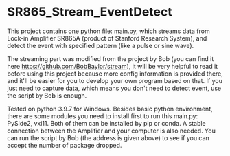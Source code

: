 # SR865_Stream_EventDetect

This project contains one python file: main.py, which streams data from Lock-in Amplifier SR865A (product of Stanford Research System), and detect the event with specified pattern (like a pulse or sine wave).

The streaming part was modified from the project by Bob (you can find it here https://github.com/BobBaylor/stream), it will be very helpful to read it before using this project because more config information is provided there, and it'll be easier for you to develop your own program based on that. If you just need to capture data, which means you don't need to detect event, use the script by Bob is enough.

Tested on python 3.9.7 for Windows.
Besides basic python environment, there are some modules you need to install first to run this main.py: PySide2, vxi11. Both of them can be installed by pip or conda.
A stable connection between the Amplifier and your computer is also needed. You can run the script by Bob (the address is given above) to see if you can accept the number of package dropped.
